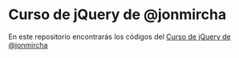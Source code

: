 # Curso de jQuery de @jonmircha

En este repositorio encontrarás los códigos del [Curso de jQuery de @jonmircha](https://www.youtube.com/playlist?list=PLvq-jIkSeTUYvLDfVUXOhnZ6QSouIfQQ7)
